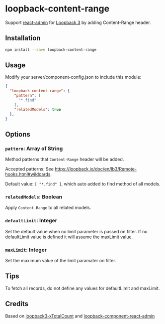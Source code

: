 # loopback-content-range
Support [react-admin](https://github.com/marmelab/react-admin) for [Loopback 3](https://loopback.io/) by adding Content-Range header.

## Installation

```bash
npm install --save loopback-content-range
```

## Usage

Modify your server/component-config.json to include this module:

```json
{
  "loopback-content-range": {
    "pattern": [
      "*.find"
    ],
    "relatedModels": true
  },
}
```

## Options

### `pattern`: Array of String

Method patterns that `Content-Range` header will be added.

Accepted patterns: See https://loopback.io/doc/en/lb3/Remote-hooks.html#wildcards.

Default value: `[ "*.find" ]`, which auto added to find method of all models.

### `relatedModels`: Boolean

Apply `Content-Range` to all related models.

### `defaultLimit`: Integer

Set the default value when no limit parameter is passed on filter.
If no defaultLimit value is defined it will assume the maxLimit value.

### `maxLimit`: Integer

Set the maximum value of the limit paramater on filter.

## Tips

To fetch all records, do not define any values for defaultLimit and maxLimit.

## Credits

Based on [loopback3-xTotalCount](https://github.com/kimkha/loopback3-xTotalCount) and [loopback-component-react-admin](https://github.com/kimkha/loopback-component-react-admin)